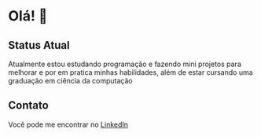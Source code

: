 # Olá! 👋

## Status Atual
Atualmente estou estudando programação e fazendo mini projetos para melhorar e por em pratica minhas habilidades, além de estar cursando uma graduação em ciência da computação

## Contato
Você pode me encontrar no [LinkedIn](https://www.linkedin.com/in/caio-ferreira-ba484820a/)
